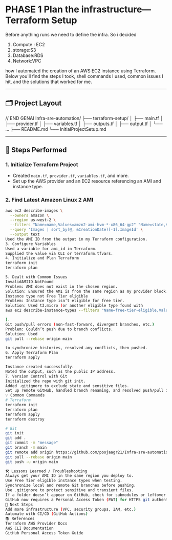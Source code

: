 
# PHASE 1 Plan the infrastructure— Terraform Setup

Before anything runs we need to define the infra. 
So i decided 
1. Compute : EC2
2. storage:S3
4. Database:RDS
5. Network:VPC

 how I automated the creation of an AWS EC2 instance using Terraform.  
Below you'll find the steps I took, shell commands I used, common issues I hit, and the solutions that worked for me.

---

## 🗂️ Project Layout


// END GENAI
Infra-sre-automation/ ├── terraform-setup/ │ ├── main.tf │ ├── provider.tf │ ├── variables.tf │ ├── outputs.tf │ ├── output.tf │ └── ... ├── README.md └── InitialProjectSetup.md


---

## 🚀 Steps Performed

### 1. **Initialize Terraform Project**

- Created `main.tf`, `provider.tf`, `variables.tf`, and more.
- Set up the AWS provider and an EC2 resource referencing an AMI and instance type.

### 2. **Find Latest Amazon Linux 2 AMI**

```sh
aws ec2 describe-images \
  --owners amazon \
  --region us-west-2 \
  --filters "Name=name,Values=amzn2-ami-hvm-*-x86_64-gp2" "Name=state,Values=available" \
  --query 'Images | sort_by(@, &CreationDate)[-1].ImageId' \
  --output text
Used the AMI ID from the output in my Terraform configuration.
3. Configure Variables
Used a variable for ami_id in Terraform.
Supplied the value via CLI or terraform.tfvars.
4. Initialize and Plan Terraform
terraform init
terraform plan

5. Dealt with Common Issues
InvalidAMIID.NotFound
Problem: AMI does not exist in the chosen region.
Solution: Ensured the AMI is from the same region as my provider block.
Instance type not Free Tier eligible
Problem: Instance type isn’t eligible for free tier.
Solution: Used t3.micro (or another eligible type found with
aws ec2 describe-instance-types --filters "Name=free-tier-eligible,Values=true" --region us-west-2 --query "InstanceTypes[*].InstanceType"

).
Git push/pull errors (non-fast-forward, divergent branches, etc.)
Problem: Couldn’t push due to branch conflicts.
Solution: Used
git pull --rebase origin main

to synchronize histories, resolved any conflicts, then pushed.
6. Apply Terraform Plan
terraform apply

Instance created successfully.
Noted the output, such as the public IP address.
7. Version Control with Git
Initialized the repo with git init.
Added .gitignore to exclude state and sensitive files.
Set up remote GitHub, handled branch renaming, and resolved push/pull issues.
💡 Common Commands
# Terraform
terraform init
terraform plan
terraform apply
terraform destroy

# Git
git init
git add .
git commit -m "message"
git branch -m main
git remote add origin https://github.com/poojaagr21/Infra-sre-automation
git pull --rebase origin main
git push -u origin main

🛠️ Lessons Learned / Troubleshooting
Always get your AMI ID in the same region you deploy to.
Use Free Tier eligible instance types when testing.
Synchronize local and remote Git branches before pushing.
Use .gitignore to protect sensitive and transient files.
If a folder doesn’t appear on GitHub, check for submodules or leftover .git directories.
GitHub now requires a Personal Access Token (PAT) for HTTPS git authentication.
🚦 Next Steps
Add more infrastructure (VPC, security groups, IAM, etc.)
Automate with CI/CD (GitHub Actions)
📚 References
Terraform AWS Provider Docs
AWS CLI Documentation
GitHub Personal Access Token Guide
